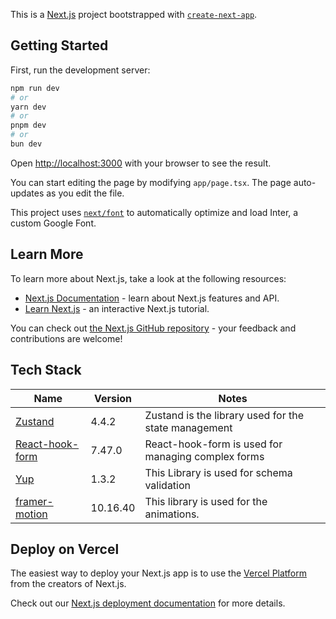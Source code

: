 This is a [Next.js](https://nextjs.org/) project bootstrapped with [`create-next-app`](https://github.com/vercel/next.js/tree/canary/packages/create-next-app).

## Getting Started

First, run the development server:

```bash
npm run dev
# or
yarn dev
# or
pnpm dev
# or
bun dev
```

Open [http://localhost:3000](http://localhost:3000) with your browser to see the result.

You can start editing the page by modifying `app/page.tsx`. The page auto-updates as you edit the file.

This project uses [`next/font`](https://nextjs.org/docs/basic-features/font-optimization) to automatically optimize and load Inter, a custom Google Font.

## Learn More

To learn more about Next.js, take a look at the following resources:

- [Next.js Documentation](https://nextjs.org/docs) - learn about Next.js features and API.
- [Learn Next.js](https://nextjs.org/learn) - an interactive Next.js tutorial.

You can check out [the Next.js GitHub repository](https://github.com/vercel/next.js/) - your feedback and contributions are welcome!

## Tech Stack

| Name                                          | Version | Notes                                                                                |
| --------------------------------------------- | ------- | ------------------------------------------------------------------------------------ |
| [Zustand](https://www.npmjs.com/package/zustand) | 4.4.2  | Zustand is the library used for the state management |
| [React-hook-form](https://react-hook-form.com/) | 7.47.0  | React-hook-form is used for managing complex forms |
| [Yup](https://www.npmjs.com/package/yup)             | 1.3.2   | This Library is used for schema validation |
| [framer-motion](https://www.framer.com/)  | 10.16.40  | This library is used for the animations.|

## Deploy on Vercel

The easiest way to deploy your Next.js app is to use the [Vercel Platform](https://vercel.com/new?utm_medium=default-template&filter=next.js&utm_source=create-next-app&utm_campaign=create-next-app-readme) from the creators of Next.js.

Check out our [Next.js deployment documentation](https://nextjs.org/docs/deployment) for more details.
